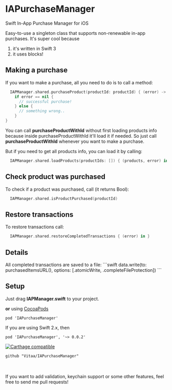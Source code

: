 # IAPurchaseManager
Swift In-App Purchase Manager for iOS 

Easy-to-use a singleton class that supports non-renewable in-app purchases. 
It's super cool because</br>
1) it's written in Swift 3</br>
2) it uses blocks!

<h2>Making a purchase</h2>

If you want to make a purchase, all you need to do is to call a method:
```swift
  IAPManager.shared.purchaseProduct(productId: productId) { (error) -> Void in 
    if error == nil {
      // successful purchase!
    } else {
      // something wrong.. 
    }
}
```

You can call <b>purchaseProductWithId</b> without first loading products info because inside purchaseProductWithId it'll load it if needed. So just call <b>purchaseProductWithId</b> whenever you want to make a purchase. 

But if you need to get all products info, you can load it by calling:
```swift
  IAPManager.shared.loadProducts(productIds: []) { (products, error) in }
```

<h2>Check product was purchased</h2>

To check if a product was purchased, call (it returns Bool):
```swift
  IAPManager.shared.isProductPurchased(productId)
```

<h2>Restore transactions</h2>

To restore transactions call:
```swift
  IAPManager.shared.restoreCompletedTransactions { (error) in }
```

<h2>Details</h2>
All completed transactions are saved to a file:
```swift
data.write(to: purchasedItemsURL(), options: [.atomicWrite, .completeFileProtection])
```

<h2>Setup</h2> 
Just drag <b>IAPManager.swift</b> to your project.

<b>or</b> using <a href="https://cocoapods.org">CocoaPods</a>
```
pod 'IAPurchaseManager'
```

If you are using Swift 2.x, then
```
pod 'IAPurchaseManager', '~> 0.0.2'
```
[![Carthage compatible](https://img.shields.io/badge/Carthage-compatible-4BC51D.svg?style=flat)](https://github.com/Carthage/Carthage)
```
github "Vitaa/IAPurchaseManager"
```

</br>
</br>
If you want to add validation, keychain support or some other features, feel free to send me pull requests!
